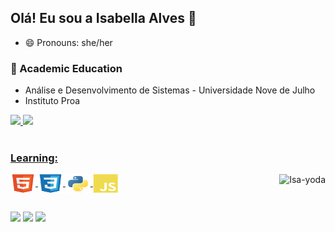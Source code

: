 ## Olá! Eu sou a Isabella Alves 👋

- 😄 Pronouns: she/her

### 📓 Academic Education

- Análise e Desenvolvimento de Sistemas - Universidade Nove de Julho
- Instituto Proa 

<div>
  <a href="https://github.com/IsabellaMoura">
  <img height="180em" src="https://github-readme-stats.vercel.app/api?username=IsabellaMoura&show_icons=true&theme=dracula&include_all_commits=true&count_private=true"/>
  <img height="180em" src="https://github-readme-stats.vercel.app/api/top-langs/?username=IsabellaMoura&layout=compact&langs_count=7&theme=dracula"/>
</div> 
<div style="display: inline_block"><br>
  <h3>Learning:</h3>
 <img align="center" alt="Isa-HTML" height="30" width="40" src="https://raw.githubusercontent.com/devicons/devicon/master/icons/html5/html5-original.svg">
 <img align="center" alt="Isa-CSS" height="30" width="40" src="https://raw.githubusercontent.com/devicons/devicon/master/icons/css3/css3-original.svg">
 <img align="center" alt="Isa-Python" height="30" width="40" src="https://raw.githubusercontent.com/devicons/devicon/master/icons/python/python-original.svg">
 <img align="center" alt="Isa-Js" height="30" width="40" src="https://raw.githubusercontent.com/devicons/devicon/master/icons/javascript/javascript-plain.svg"> 
 <img align="right" alt="Isa-yoda" src="https://cdn.discordapp.com/attachments/795358919417397249/825430589581688872/hi.gif">
</div>
  
 ##
 
  <div> 
  <a href="https://instagram.com/isaa._.bella" target="_blank"><img src="https://img.shields.io/badge/-Instagram-%23E4405F?style=for-the-badge&logo=instagram&logoColor=white" target="_blank"></a>
  <a href = "mailto:isabellaalves883@gmail.com"><img src="https://img.shields.io/badge/-Gmail-%23333?style=for-the-badge&logo=gmail&logoColor=white" target="_blank"></a>
  <a href="https://www.linkedin.com/in/isabellaalves-/" target="_blank"><img src="https://img.shields.io/badge/-LinkedIn-%230077B5?style=for-the-badge&logo=linkedin&logoColor=white" target="_blank"></a> 
 
 
</div>
